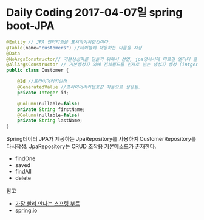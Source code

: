 # Daily Coding 2017-04-07일 spring boot-JPA



```java
@Entity // JPA 엔터티임을 표시하기위한것이다.
@Table(name="customers") //테이블에 대응하는 이름을 지정
@Data
@NoArgsConstructor// 기본생성자를 만들기 위해서 선언, jpa명세서에 따르면 엔터티 클래스에는 인자(파라미터)를 받지 않는 기본생성자를 생성해야한다.
@AllArgsConstructor // 기본생성자 외에 전체필드를 인자로 받는 생성자 생성 (intger, string,string)
public class Customer {

	@Id //프라이머리키설정
	@GeneratedValue //프라이머리키번호값 자동으로 생성됨.
    private Integer id;

	@Column(nullable=false)
    private String firstName;
	@Column(nullable=false)
    private String lastName;
}
```


Spring데이터 JPA가 제공하는 JpaRepository를 사용하여 CustomerRepository를 다시작성.
JpaRepository는 CRUD 조작용 기본메소드가 존재한다.
  * findOne
  * saved
  * findAll
  * delete


참고
* [가장 빨리 만나는 스프링 부트](http://storefarm.naver.com/sosobook/products/575628365?NaPm=ct%3Dj13jxq7c%7Cci%3Ddf62af99640375f2283b1abee1eefb6268635987%7Ctr%3Dsls%7Csn%3D421722%7Chk%3D141e7e343542920c7d3dfa4256b85462873a4dab)
* [spring.io](https://spring.io/guides/gs/accessing-facebook/)
